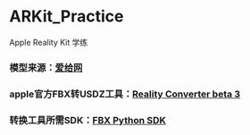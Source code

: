 # ARKit_Practice
Apple Reality Kit 学练

### 模型来源：[爱给网](https://www.aigei.com)
### apple官方FBX转USDZ工具：[Reality Converter beta 3](https://developer.apple.com/download/)
### 转换工具所需SDK：[FBX Python SDK](https://www.autodesk.com/developer-network/platform-technologies/fbx-sdk-2020-0)
